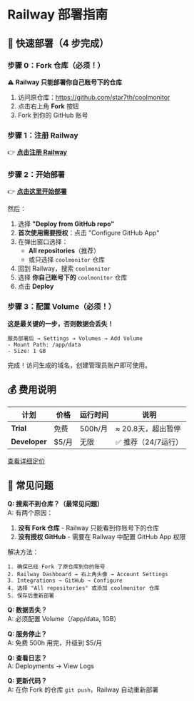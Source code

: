 # Railway 部署指南

## 🚀 快速部署（4 步完成）

### 步骤 0：Fork 仓库（必须！）
⚠️ **Railway 只能部署你自己账号下的仓库**

1. 访问原仓库：https://github.com/star7th/coolmonitor
2. 点击右上角 **Fork** 按钮
3. Fork 到你的 GitHub 账号

### 步骤 1：注册 Railway
👉 **[点击注册 Railway](https://railway.com?referralCode=vip)**

### 步骤 2：开始部署
👉 **[点击这里开始部署](https://railway.app/new?referralCode=vip)**

然后：
1. 选择 **"Deploy from GitHub repo"**
2. **首次使用需要授权**：点击 "Configure GitHub App"
3. 在弹出窗口选择：
   - **All repositories**（推荐）
   - 或只选择 `coolmonitor` 仓库
4. 回到 Railway，搜索 `coolmonitor`
5. 选择 **你自己账号下的** `coolmonitor` 仓库
6. 点击 **Deploy**

### 步骤 3：配置 Volume（必须！）
**这是最关键的一步，否则数据会丢失！**

```
服务部署后 → Settings → Volumes → Add Volume
- Mount Path: /app/data
- Size: 1 GB
```

完成！访问生成的域名，创建管理员账户即可使用。

## 💰 费用说明

| 计划 | 价格 | 运行时间 | 说明 |
|------|------|----------|------|
| **Trial** | 免费 | 500h/月 | ≈ 20.8天，超出暂停 |
| **Developer** | $5/月 | 无限 | ✅ 推荐（24/7运行）|

[查看详细定价](https://railway.app/pricing?referralCode=vip)

## 🔧 常见问题

**Q: 搜索不到仓库？（最常见问题）**  
A: 有两个原因：
1. **没有 Fork 仓库** - Railway 只能看到你账号下的仓库
2. **没有授权 GitHub** - 需要在 Railway 中配置 GitHub App 权限

解决方法：
```
1. 确保已经 Fork 了原仓库到你的账号
2. Railway Dashboard → 右上角头像 → Account Settings
3. Integrations → GitHub → Configure
4. 选择 "All repositories" 或添加 coolmonitor 仓库
5. 保存后重新部署
```

**Q: 数据丢失？**  
A: 必须配置 Volume（/app/data, 1GB）

**Q: 服务停止？**  
A: 免费 500h 用完，升级到 $5/月

**Q: 查看日志？**  
A: Deployments → View Logs

**Q: 更新代码？**  
A: 在你 Fork 的仓库 `git push`，Railway 自动重新部署


